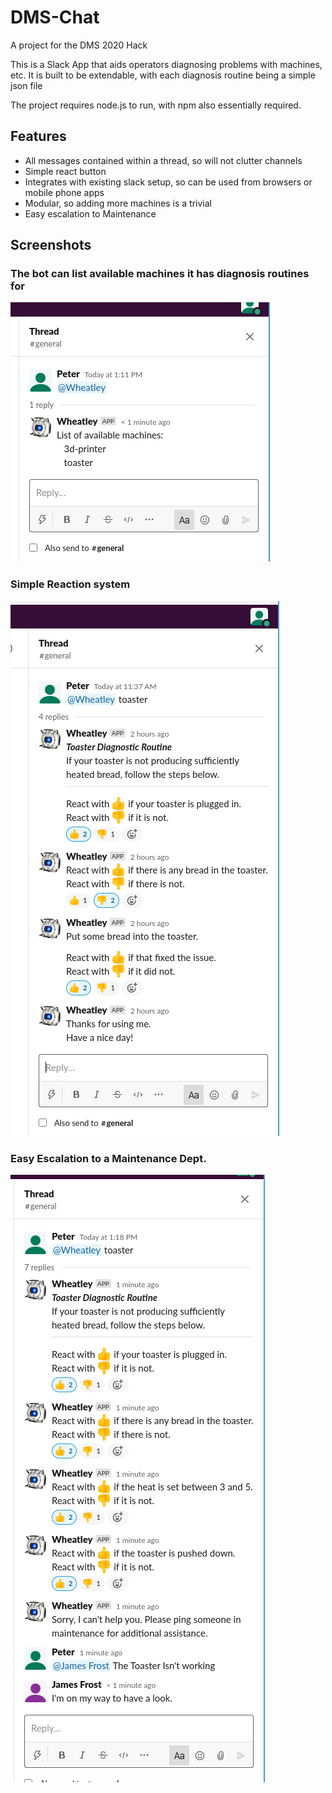 # DMS-Chat

A project for the DMS 2020 Hack

This is a Slack App that aids operators diagnosing problems with machines, etc.
It is built to be extendable, with each diagnosis routine being a simple json file

The project requires node.js to run, with npm also essentially required.

## Features
+ All messages contained within a thread, so will not clutter channels
+ Simple react button
+ Integrates with existing slack setup, so can be used from browsers or mobile phone apps
+ Modular, so adding more machines is a trivial
+ Easy escalation to Maintenance

## Screenshots
### The bot can list available machines it has diagnosis routines for
![](images/list-machines.png)

### Simple Reaction system
![](images/reaction-demo.png)
### Easy Escalation to a Maintenance Dept.
![](images/escalate.png)